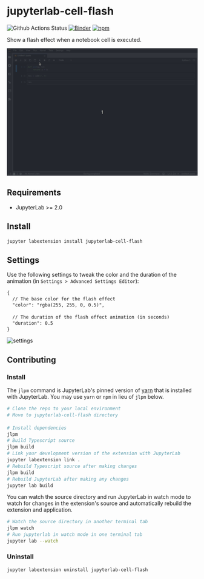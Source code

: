 # jupyterlab-cell-flash

![Github Actions Status](https://github.com/jtpio/jupyterlab-cell-flash/workflows/Build/badge.svg)
[![Binder](https://mybinder.org/badge_logo.svg)](https://mybinder.org/v2/gh/jtpio/jupyterlab-cell-flash/master?urlpath=/lab/tree/demo.ipynb)
[![npm](https://img.shields.io/npm/v/jupyterlab-cell-flash.svg)](https://www.npmjs.com/package/jupyterlab-cell-flash)

Show a flash effect when a notebook cell is executed.

![screencast](./screencast.gif)

## Requirements

- JupyterLab >= 2.0

## Install

```bash
jupyter labextension install jupyterlab-cell-flash
```

## Settings

Use the following settings to tweak the color and the duration of the animation (in `Settings > Advanced Settings Editor`):

```
{
  // The base color for the flash effect
  "color": "rgba(255, 255, 0, 0.5)",

  // The duration of the flash effect animation (in seconds)
  "duration": 0.5
}
```

![settings](https://user-images.githubusercontent.com/591645/82119497-633ffc80-977f-11ea-912f-b0ec57e5f169.gif)

## Contributing

### Install

The `jlpm` command is JupyterLab's pinned version of
[yarn](https://yarnpkg.com/) that is installed with JupyterLab. You may use
`yarn` or `npm` in lieu of `jlpm` below.

```bash
# Clone the repo to your local environment
# Move to jupyterlab-cell-flash directory

# Install dependencies
jlpm
# Build Typescript source
jlpm build
# Link your development version of the extension with JupyterLab
jupyter labextension link .
# Rebuild Typescript source after making changes
jlpm build
# Rebuild JupyterLab after making any changes
jupyter lab build
```

You can watch the source directory and run JupyterLab in watch mode to watch for changes in the extension's source and automatically rebuild the extension and application.

```bash
# Watch the source directory in another terminal tab
jlpm watch
# Run jupyterlab in watch mode in one terminal tab
jupyter lab --watch
```

### Uninstall

```bash
jupyter labextension uninstall jupyterlab-cell-flash
```
